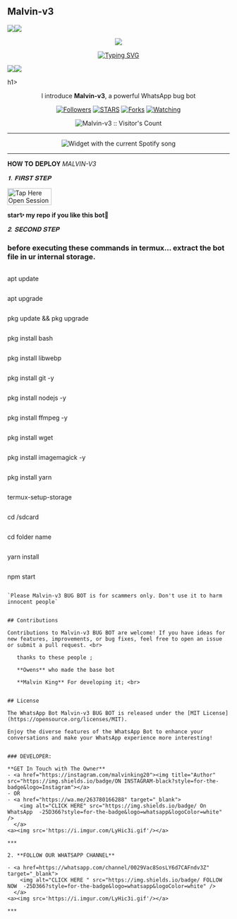 ## Malvin-v3
   <a><img src='https://i.imgur.com/LyHic3i.gif'/></a><a><img src='https://i.imgur.com/LyHic3i.gif'/></a>
<p align="center">
<img src="https://i.imgur.com/o3rgLGK.jpeg"/> 
<p align="center">
  <a href="https://git.io/typing-svg"><img src="https://readme-typing-svg.demolab.com?font=EB+Garamond&weight=800&size=28&duration=4000&pause=1000&random=false&width=435&lines=+_____MALVIN+v3_____;WHATSAPP+CRASH+x+BUG+BOT;DEVELOPED+BY+KING+MALVIN;REALESE+DATE+10%2F9%2F2024." alt="Typing SVG" /></a>
</p>
<a><img src='https://i.imgur.com/LyHic3i.gif'/></a><a><img src='https://i.imgur.com/LyHic3i.gif'/></a>


h1> 
<p align="center">l introduce <b>Malvin-v3</b>, a powerful WhatsApp bug bot </p>

</p>
  <p align="center">
<a href="https://github.com/kingmalvn?tab=followers"><img title="Followers" src="https://img.shields.io/github/followers/kingmalvn?label=Followers&style=social"></a>
<a href="https://github.com/kingmalvn/Malvin-v3/stargazers/"><img title="STARS" src="https://img.shields.io/github/stars/kingmalvn/Malvin-v3?&style=social"></a>
<a href="https://github.com/kingmalvn/Malvin-v3/network/members"><img title="Forks" src="https://img.shields.io/github/forks/kingmalvn/Malvin-v3?style=social"></a>
<a href="https://github.com/kingmalvn/Malvin-v3/watchers"><img title="Watching" src="https://img.shields.io/github/watchers/kingmalvn/Malvin-v3?label=Watching&style=social"></a>

</p>
<p align="center"><img src="https://profile-counter.glitch.me/{kingmalvn}/count.svg" alt="Malvin-v3 :: Visitor's Count"/></p>

---


</a>
  <div align="center">
  <img src="https://spogit.vercel.app/api?theme=dark&black=true&scan=true" alt="Widget with the current Spotify song"  />
</div>

---



𝐇𝐎𝐖 𝐓𝐎 𝐃𝐄𝐏𝐋𝐎𝐘 *MALVIN-V3*



  *𝟏. 𝐅𝐈𝐑𝐒𝐓 𝐒𝐓𝐄𝐏* 


<a href="https://github.com/kingmalvn/Malvin-v3/fork"><img title="Tap Here Open Session Site" src="https://img.shields.io/badge/FORK THIS REPO-h?color=green&style=for-the-badge&logo=msi" width="100" height="38.45"/></a></p>

**star✨ my repo if you like this bot🤖**


   *𝟐. 𝐒𝐄𝐂𝐎𝐍𝐃 𝐒𝐓𝐄𝐏*


### before executing these commands in termux... extract the bot file in ur internal storage.

```
```
apt update
```
```
apt upgrade
```
```
pkg update && pkg upgrade
```
```
pkg install bash
```
```
pkg install libwebp
```
```
pkg install git -y
```
```
pkg install nodejs -y 
```
```
pkg install ffmpeg -y 
```
```
pkg install wget
```
```
pkg install imagemagick -y
```
```
pkg install yarn
```
```
termux-setup-storage
```
```
cd /sdcard
```
```
cd folder name 
```
```
yarn install
```
```
npm start
```

`Please Malvin-v3 BUG BOT is for scammers only. Don't use it to harm innocent people`


## Contributions

Contributions to Malvin-v3 BUG BOT are welcome! If you have ideas for new features, improvements, or bug fixes, feel free to open an issue or submit a pull request. <br>

   thanks to these people ;

   **Owens** who made the base bot

   **Malvin King** For developing it; <br>


## License

The WhatsApp Bot Malvin-v3 BUG BOT is released under the [MIT License](https://opensource.org/licenses/MIT).

Enjoy the diverse features of the WhatsApp Bot to enhance your conversations and make your WhatsApp experience more interesting!

  
### DEVELOPER:

**GET In Touch with The Owner**
- <a href="https://instagram.com/malvinking20"><img title="Author" src="https://img.shields.io/badge/ON INSTAGRAM-black?style=for-the-badge&logo=Instagram"></a>
- OR 
- <a href="https://wa.me/263780166288" target="_blank">
    <img alt="CLICK HERE" src="https://img.shields.io/badge/ On WhatsApp  -25D366?style=for-the-badge&logo=whatsapp&logoColor=white" />
  </a>
<a><img src='https://i.imgur.com/LyHic3i.gif'/></a>

***

2. **FOLLOW OUR WHATSAPP CHANNEL**

- <a href=https://whatsapp.com/channel/0029Vac8SosLY6d7CAFndv3Z" target="_blank">
    <img alt="CLICK HERE " src="https://img.shields.io/badge/ FOLLOW NOW  -25D366?style=for-the-badge&logo=whatsapp&logoColor=white" />
  </a>
<a><img src='https://i.imgur.com/LyHic3i.gif'/></a>

***
